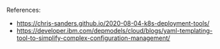 References:
* https://chris-sanders.github.io/2020-08-04-k8s-deployment-tools/
* https://developer.ibm.com/depmodels/cloud/blogs/yaml-templating-tool-to-simplify-complex-configuration-management/

